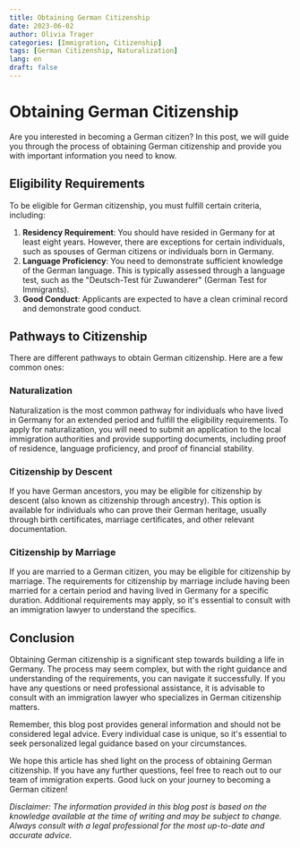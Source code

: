 ```yaml
---
title: Obtaining German Citizenship
date: 2023-06-02
author: Olivia Trager
categories: [Immigration, Citizenship]
tags: [German Citizenship, Naturalization]
lang: en
draft: false
---
```


# Obtaining German Citizenship

Are you interested in becoming a German citizen? In this post, we will guide you through the process of obtaining German citizenship and provide you with important information you need to know.

## Eligibility Requirements

To be eligible for German citizenship, you must fulfill certain criteria, including:

1. **Residency Requirement**: You should have resided in Germany for at least eight years. However, there are exceptions for certain individuals, such as spouses of German citizens or individuals born in Germany.
2. **Language Proficiency**: You need to demonstrate sufficient knowledge of the German language. This is typically assessed through a language test, such as the "Deutsch-Test für Zuwanderer" (German Test for Immigrants).
3. **Good Conduct**: Applicants are expected to have a clean criminal record and demonstrate good conduct.

## Pathways to Citizenship

There are different pathways to obtain German citizenship. Here are a few common ones:

### Naturalization

Naturalization is the most common pathway for individuals who have lived in Germany for an extended period and fulfill the eligibility requirements. To apply for naturalization, you will need to submit an application to the local immigration authorities and provide supporting documents, including proof of residence, language proficiency, and proof of financial stability.

### Citizenship by Descent

If you have German ancestors, you may be eligible for citizenship by descent (also known as citizenship through ancestry). This option is available for individuals who can prove their German heritage, usually through birth certificates, marriage certificates, and other relevant documentation.

### Citizenship by Marriage

If you are married to a German citizen, you may be eligible for citizenship by marriage. The requirements for citizenship by marriage include having been married for a certain period and having lived in Germany for a specific duration. Additional requirements may apply, so it's essential to consult with an immigration lawyer to understand the specifics.

## Conclusion

Obtaining German citizenship is a significant step towards building a life in Germany. The process may seem complex, but with the right guidance and understanding of the requirements, you can navigate it successfully. If you have any questions or need professional assistance, it is advisable to consult with an immigration lawyer who specializes in German citizenship matters.

Remember, this blog post provides general information and should not be considered legal advice. Every individual case is unique, so it's essential to seek personalized legal guidance based on your circumstances.

We hope this article has shed light on the process of obtaining German citizenship. If you have any further questions, feel free to reach out to our team of immigration experts. Good luck on your journey to becoming a German citizen!

*Disclaimer: The information provided in this blog post is based on the knowledge available at the time of writing and may be subject to change. Always consult with a legal professional for the most up-to-date and accurate advice.*

